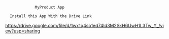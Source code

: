                  MyProduct App

      Install this App With the Drive Link

https://drive.google.com/file/d/1wx1q4so1ed74Id3M2SkH6UwH1L3Tw_Y_/view?usp=sharing
